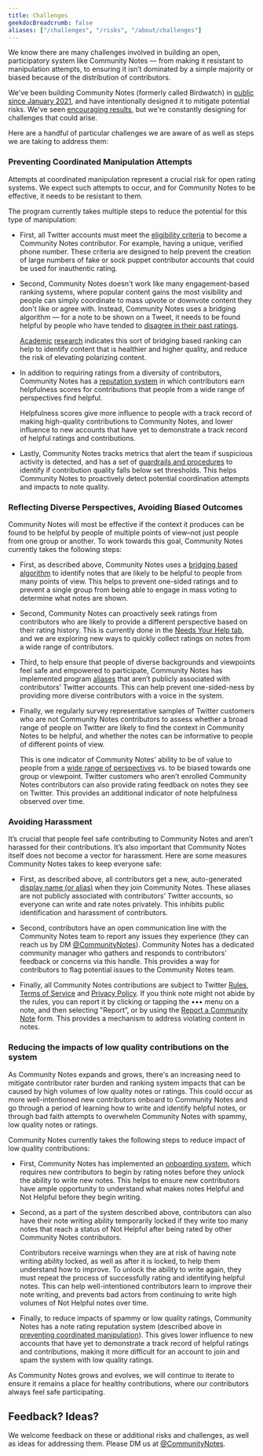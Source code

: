```yaml
---
title: Challenges
geekdocBreadcrumb: false
aliases: ["/challenges", "/risks", "/about/challenges"]
---
```


We know there are many challenges involved in building an open, participatory system like Community Notes — from making it resistant to manipulation attempts, to ensuring it isn’t dominated by a simple majority or biased because of the distribution of contributors.

We've been building Community Notes (formerly called Birdwatch) in [public since January 2021](https://blog.twitter.com/en_us/topics/product/2021/introducing-birdwatch-a-community-based-approach-to-misinformation), and have intentionally designed it to mitigate potential risks. We've seen [encouraging results](https://blog.twitter.com/en_us/topics/product/2022/birdwatch-getting-new-onboarding-process-more-visible-notes), but we're constantly designing for challenges that could arise.

Here are a handful of particular challenges we are aware of as well as steps we are taking to address them:

### Preventing Coordinated Manipulation Attempts

Attempts at coordinated manipulation represent a crucial risk for open rating systems. We expect such attempts to occur, and for Community Notes to be effective, it needs to be resistant to them.

The program currently takes multiple steps to reduce the potential for this type of manipulation:

- First, all Twitter accounts must meet the [eligibility criteria](../signup) to become a Community Notes contributor. For example, having a unique, verified phone number. These criteria are designed to help prevent the creation of large numbers of fake or sock puppet contributor accounts that could be used for inauthentic rating.
- Second, Community Notes doesn't work like many engagement-based ranking systems, where popular content gains the most visibility and people can simply coordinate to mass upvote or downvote content they don't like or agree with. Instead, Community Notes uses a bridging algorithm — for a note to be shown on a Tweet, it needs to be found helpful by people who have tended to [disagree in their past ratings](../diversity).

  [Academic](https://www.belfercenter.org/publication/bridging-based-ranking) [research](https://www.google.com/books/edition/Breaking_the_Social_Media_Prism/ORMCEAAAQBAJ?hl=en&gbpv=0) indicates this sort of bridging based ranking can help to identify content that is healthier and higher quality, and reduce the risk of elevating polarizing content.

- In addition to requiring ratings from a diversity of contributors, Community Notes has a [reputation system](../contributor-scores/) in which contributors earn helpfulness scores for contributions that people from a wide range of perspectives find helpful.

  Helpfulness scores give more influence to people with a track record of making high-quality contributions to Community Notes, and lower influence to new accounts that have yet to demonstrate a track record of helpful ratings and contributions.

- Lastly, Community Notes tracks metrics that alert the team if suspicious activity is detected, and has a set of [guardrails and procedures](../guardrails) to identify if contribution quality falls below set thresholds. This helps Community Notes to proactively detect potential coordination attempts and impacts to note quality.

### Reflecting Diverse Perspectives, Avoiding Biased Outcomes

Community Notes will most be effective if the context it produces can be found to be helpful by people of multiple points of view–not just people from one group or another. To work towards this goal, Community Notes currently takes the following steps:

- First, as described above, Community Notes uses a [bridging based algorithm](../note-ranking) to identify notes that are likely to be helpful to people from many points of view. This helps to prevent one-sided ratings and to prevent a single group from being able to engage in mass voting to determine what notes are shown.

- Second, Community Notes can proactively seek ratings from contributors who are likely to provide a different perspective based on their rating history. This is currently done in the [Needs Your Help tab](../rating-notes), and we are exploring new ways to quickly collect ratings on notes from a wide range of contributors.

- Third, to help ensure that people of diverse backgrounds and viewpoints feel safe and empowered to participate, Community Notes has implemented program [aliases](../aliases) that aren’t publicly associated with contributors’ Twitter accounts. This can help prevent one-sided-ness by providing more diverse contributors with a voice in the system.

- Finally, we regularly survey representative samples of Twitter customers who are not Community Notes contributors to assess whether a broad range of people on Twitter are likely to find the context in Community Notes to be helpful, and whether the notes can be informative to people of different points of view.

  This is one indicator of Community Notes' ability to be of value to people from a [wide range of perspectives](../diversity/) vs. to be biased towards one group or viewpoint. Twitter customers who aren’t enrolled Community Notes contributors can also provide rating feedback on notes they see on Twitter. This provides an additional indicator of note helpfulness observed over time.

### Avoiding Harassment

It’s crucial that people feel safe contributing to Community Notes and aren’t harassed for their contributions. It’s also important that Community Notes itself does not become a vector for harassment. Here are some measures Community Notes takes to keep everyone safe:

- First, as described above, all contributors get a new, auto-generated [display name (or alias)](../aliases) when they join Community Notes. These aliases are not publicly associated with contributors’ Twitter accounts, so everyone can write and rate notes privately. This inhibits public identification and harassment of contributors.

- Second, contributors have an open communication line with the Community Notes team to report any issues they experience (they can reach us by DM [@CommunityNotes](https://twitter.com/communitynotes)). Community Notes has a dedicated community manager who gathers and responds to contributors’ feedback or concerns via this handle. This provides a way for contributors to flag potential issues to the Community Notes team.

- Finally, all Community Notes contributions are subject to Twitter [Rules](https://help.twitter.com/rules-and-policies/twitter-rules), [Terms of Service](https://twitter.com/tos) and [Privacy Policy](https://twitter.com/privacy). If you think note might not abide by the rules, you can report it by clicking or tapping the ••• menu on a note, and then selecting "Report”, or by using the [Report a Community Note](https://help.twitter.com/en/forms/birdwatch) form. This provides a mechanism to address violating content in notes.

### Reducing the impacts of low quality contributions on the system

As Community Notes expands and grows, there's an increasing need to mitigate contributor rater burden and ranking system impacts that can be caused by high volumes of low quality notes or ratings. This could occur as more well-intentioned new contributors onboard to Community Notes and go through a period of learning how to write and identify helpful notes, or through bad faith attempts to overwhelm Community Notes with spammy, low quality notes or ratings.

Community Notes currently takes the following steps to reduce impact of low quality contributions:

- First, Community Notes has implemented an [onboarding system](../writing-ability), which requires new contributors to begin by rating notes before they unlock the ability to write new notes. This helps to ensure new contributors have ample opportunity to understand what makes notes Helpful and Not Helpful before they begin writing.
- Second, as a part of the system described above, contributors can also have their note writing ability temporarily locked if they write too many notes that reach a status of Not Helpful after being rated by other Community Notes contributors.

  Contributors receive warnings when they are at risk of having note writing ability locked, as well as after it is locked, to help them understand how to improve. To unlock the ability to write again, they must repeat the process of successfully rating and identifying helpful notes. This can help well-intentioned contributors learn to improve their note writing, and prevents bad actors from continuing to write high volumes of Not Helpful notes over time.

- Finally, to reduce impacts of spammy or low quality ratings, Community Notes has a note rating reputation system (described above in [preventing coordinated manipulation](#preventing-coordinated-manipulation-attempts)). This gives lower influence to new accounts that have yet to demonstrate a track record of helpful ratings and contributions, making it more difficult for an account to join and spam the system with low quality ratings.

As Community Notes grows and evolves, we will continue to iterate to ensure it remains a place for healthy contributions, where our contributors always feel safe participating.

## Feedback? Ideas?

We welcome feedback on these or additional risks and challenges, as well as ideas for addressing them. Please DM us at [@CommunityNotes](http://twitter.com/communitynotes).
